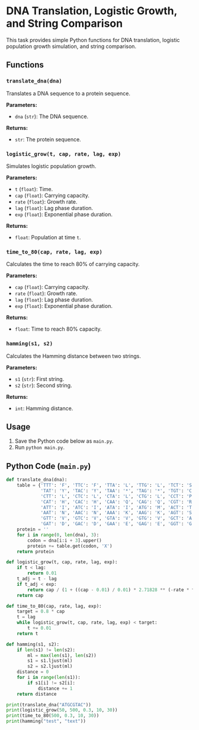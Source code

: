 # DNA Translation, Logistic Growth, and String Comparison

This task provides simple Python functions for DNA translation, logistic population growth simulation, and string comparison.

## Functions

### `translate_dna(dna)`

Translates a DNA sequence to a protein sequence.

**Parameters:**

* `dna` (`str`): The DNA sequence.

**Returns:**

* `str`: The protein sequence.

### `logistic_grow(t, cap, rate, lag, exp)`

Simulates logistic population growth.

**Parameters:**

* `t` (`float`): Time.
* `cap` (`float`): Carrying capacity.
* `rate` (`float`): Growth rate.
* `lag` (`float`): Lag phase duration.
* `exp` (`float`): Exponential phase duration.

**Returns:**

* `float`: Population at time `t`.

### `time_to_80(cap, rate, lag, exp)`

Calculates the time to reach 80% of carrying capacity.

**Parameters:**

* `cap` (`float`): Carrying capacity.
* `rate` (`float`): Growth rate.
* `lag` (`float`): Lag phase duration.
* `exp` (`float`): Exponential phase duration.

**Returns:**

* `float`: Time to reach 80% capacity.

### `hamming(s1, s2)`

Calculates the Hamming distance between two strings.

**Parameters:**

* `s1` (`str`): First string.
* `s2` (`str`): Second string.

**Returns:**

* `int`: Hamming distance.

## Usage

1.  Save the Python code below as `main.py`.
2.  Run `python main.py`.

## Python Code (`main.py`)

```python
def translate_dna(dna):
    table = {'TTT': 'F', 'TTC': 'F', 'TTA': 'L', 'TTG': 'L', 'TCT': 'S', 'TCC': 'S', 'TCA': 'S', 'TCG': 'S',
             'TAT': 'Y', 'TAC': 'Y', 'TAA': '*', 'TAG': '*', 'TGT': 'C', 'TGC': 'C', 'TGA': '*', 'TGG': 'W',
             'CTT': 'L', 'CTC': 'L', 'CTA': 'L', 'CTG': 'L', 'CCT': 'P', 'CCC': 'P', 'CCA': 'P', 'CCG': 'P',
             'CAT': 'H', 'CAC': 'H', 'CAA': 'Q', 'CAG': 'Q', 'CGT': 'R', 'CGC': 'R', 'CGA': 'R', 'CGG': 'R',
             'ATT': 'I', 'ATC': 'I', 'ATA': 'I', 'ATG': 'M', 'ACT': 'T', 'ACC': 'T', 'ACA': 'T', 'ACG': 'T',
             'AAT': 'N', 'AAC': 'N', 'AAA': 'K', 'AAG': 'K', 'AGT': 'S', 'AGC': 'S', 'AGA': 'R', 'AGG': 'R',
             'GTT': 'V', 'GTC': 'V', 'GTA': 'V', 'GTG': 'V', 'GCT': 'A', 'GCC': 'A', 'GCA': 'A', 'GCG': 'A',
             'GAT': 'D', 'GAC': 'D', 'GAA': 'E', 'GAG': 'E', 'GGT': 'G', 'GGC': 'G', 'GGA': 'G', 'GGG': 'G'}
    protein = ''
    for i in range(0, len(dna), 3):
        codon = dna[i:i + 3].upper()
        protein += table.get(codon, 'X')
    return protein

def logistic_grow(t, cap, rate, lag, exp):
    if t < lag:
        return 0.01
    t_adj = t - lag
    if t_adj < exp:
        return cap / (1 + ((cap - 0.01) / 0.01) * 2.71828 ** (-rate * t_adj))
    return cap

def time_to_80(cap, rate, lag, exp):
    target = 0.8 * cap
    t = lag
    while logistic_grow(t, cap, rate, lag, exp) < target:
        t += 0.01
    return t

def hamming(s1, s2):
    if len(s1) != len(s2):
        ml = max(len(s1), len(s2))
        s1 = s1.ljust(ml)
        s2 = s2.ljust(ml)
    distance = 0
    for i in range(len(s1)):
        if s1[i] != s2[i]:
            distance += 1
    return distance

print(translate_dna("ATGCGTAC"))
print(logistic_grow(50, 500, 0.3, 10, 30))
print(time_to_80(500, 0.3, 10, 30))
print(hamming("test", "text"))
